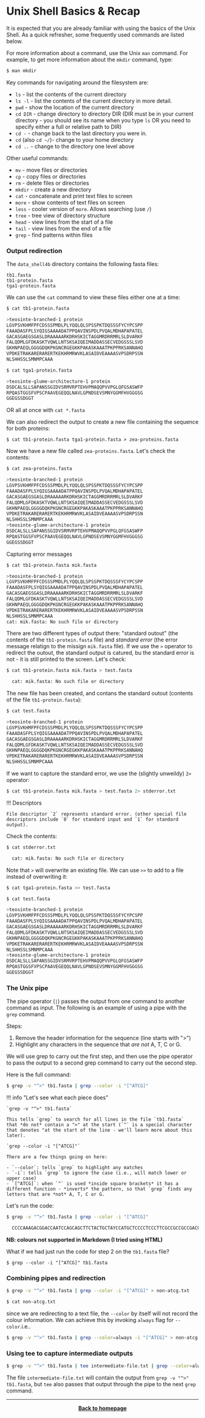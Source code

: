 # Unix Shell Basics & Recap

It is expected that you are already familiar with using the basics of the Unix Shell.  As a quick refresher, some frequently used commands are listed below.

For more information about a command, use the Unix `man` command. For example, to get more information about the `mkdir` command, type:

```bash
$ man mkdir
```

Key commands for navigating around the filesystem are:

 - `ls` - list the contents of the current directory
 - `ls -l` - list the contents of the current directory in more detail.
 - `pwd` - show the location of the current directory
 - `cd DIR` - change directory to directory DIR (DIR must be in your current directory - you should see its name when you type `ls` OR you need to specify either a full or relative path to DIR)
 - `cd -` - change back to the last directory you were in.
 - `cd` (also `cd ~/`)- change to your home directory
 - `cd ..` - change to the directory one level above

Other useful commands:

- `mv` - move files or directories
- `cp` - copy files or directories
- `rm` - delete files or directories
- `mkdir` - create a new directory
- `cat` - concatenate and print text files to screen
- `more` - show contents of text files on screen
- `less` - cooler version of `more`. Allows searching (use `/`)
- `tree` - tree view of directory structure
- `head` - view lines from the start of a file
- `tail` - view lines from the end of a file
- `grep` - find patterns within files


### Output redirection

The `data_shell4b` directory contains the following fasta files:

```
tb1.fasta
tb1-protein.fasta
tga1-protein.fasta
```

We can use the `cat` command to view these files either one at a time:

```bash
$ cat tb1-protein.fasta

>teosinte-branched-1 protein
LGVPSVKHMFPFCDSSSPMDLPLYQQLQLSPSSPKTDQSSSFYCYPCSPP
FAAADASFPLSYQIGSAAAADATPPQAVINSPDLPVQALMDHAPAPATEL
GACASGAEGSGASLDRAAAAARKDRHSKICTAGGMRDRRMRLSLDVARKF
FALQDMLGFDKASKTVQWLLNTSKSAIQEIMADDASSECVEDGSSSLSVD
GKHNPAEQLGGGGDQKPKGNCRGEGKKPAKASKAAATPKPPRKSANNAHQ
VPDKETRAKARERARERTKEKHRMRWVKLASAIDVEAAAASVPSDRPSSN
NLSHHSSLSMNMPCAAA
```
```bash
$ cat tga1-protein.fasta 

>teosinte-glume-architecture-1 protein
DSDCALSLLSAPANSSGIDVSRMVRPTEHVPMAQQPVVPGLQFGSASWFP
RPQASTGGSFVPSCPAAVEGEQQLNAVLGPNDSEVSMNYGGMFHVGGGSG
GGEGSSDGGT
```
OR all at once with `cat *.fasta`

We can also redirect the output to create a new file containing the sequence for both proteins:

```
$ cat tb1-protein.fasta tga1-protein.fasta > zea-proteins.fasta
```

Now we have a new file called `zea-proteins.fasta`. Let's check the contents:

```bash
$ cat zea-proteins.fasta 

>teosinte-branched-1 protein
LGVPSVKHMFPFCDSSSPMDLPLYQQLQLSPSSPKTDQSSSFYCYPCSPP
FAAADASFPLSYQIGSAAAADATPPQAVINSPDLPVQALMDHAPAPATEL
GACASGAEGSGASLDRAAAAARKDRHSKICTAGGMRDRRMRLSLDVARKF
FALQDMLGFDKASKTVQWLLNTSKSAIQEIMADDASSECVEDGSSSLSVD
GKHNPAEQLGGGGDQKPKGNCRGEGKKPAKASKAAATPKPPRKSANNAHQ
VPDKETRAKARERARERTKEKHRMRWVKLASAIDVEAAAASVPSDRPSSN
NLSHHSSLSMNMPCAAA
>teosinte-glume-architecture-1 protein
DSDCALSLLSAPANSSGIDVSRMVRPTEHVPMAQQPVVPGLQFGSASWFP
RPQASTGGSFVPSCPAAVEGEQQLNAVLGPNDSEVSMNYGGMFHVGGGSG
GGEGSSDGGT
```

Capturing error messages

```bash
$ cat tb1-protein.fasta mik.fasta

>teosinte-branched-1 protein
LGVPSVKHMFPFCDSSSPMDLPLYQQLQLSPSSPKTDQSSSFYCYPCSPP
FAAADASFPLSYQIGSAAAADATPPQAVINSPDLPVQALMDHAPAPATEL
GACASGAEGSGASLDRAAAAARKDRHSKICTAGGMRDRRMRLSLDVARKF
FALQDMLGFDKASKTVQWLLNTSKSAIQEIMADDASSECVEDGSSSLSVD
GKHNPAEQLGGGGDQKPKGNCRGEGKKPAKASKAAATPKPPRKSANNAHQ
VPDKETRAKARERARERTKEKHRMRWVKLASAIDVEAAAASVPSDRPSSN
NLSHHSSLSMNMPCAAA
cat: mik.fasta: No such file or directory
```

There are two different types of output there: "standard outout" (the contents of the `tb1-protein.fasta` file) and *standard error* (the error message relatign to the missign `mik.fasta` file). If we use the `>` operator to redirect the outout, the standard output is catured, bu the standard error is not - it is still printed to the screen.  Let's check:

``` bash
$ cat tb1-protein.fasta mik.fasta > test.fasta

  cat: mik.fasta: No such file or directory
```

The new file has been created, and contans the standard outout (contents of the file `tb1-protein.fasta`):

```bash
$ cat test.fasta

>teosinte-branched-1 protein
LGVPSVKHMFPFCDSSSPMDLPLYQQLQLSPSSPKTDQSSSFYCYPCSPP
FAAADASFPLSYQIGSAAAADATPPQAVINSPDLPVQALMDHAPAPATEL
GACASGAEGSGASLDRAAAAARKDRHSKICTAGGMRDRRMRLSLDVARKF
FALQDMLGFDKASKTVQWLLNTSKSAIQEIMADDASSECVEDGSSSLSVD
GKHNPAEQLGGGGDQKPKGNCRGEGKKPAKASKAAATPKPPRKSANNAHQ
VPDKETRAKARERARERTKEKHRMRWVKLASAIDVEAAAASVPSDRPSSN
NLSHHSSLSMNMPCAAA
```

If we want to capture the standard error, we use the (slightly unweildy) `2>` operator:

```bash
$ cat tb1-protein.fasta mik.fasta > test.fasta 2> stderror.txt
```

!!! Descriptors

    File descriptor `2` represents standard error. (other special file descriptors include `0` for standard input and `1` for standard output).

Check the contents:

```bash
$ cat stderror.txt

  cat: mik.fasta: No such file or directory
```

Note that `>` will overwrite an existing file. We can use `>>` to add to a file instead of overwriting it:

```bash
$ cat tga1-protein.fasta >> test.fasta

$ cat test.fasta 

>teosinte-branched-1 protein
LGVPSVKHMFPFCDSSSPMDLPLYQQLQLSPSSPKTDQSSSFYCYPCSPP
FAAADASFPLSYQIGSAAAADATPPQAVINSPDLPVQALMDHAPAPATEL
GACASGAEGSGASLDRAAAAARKDRHSKICTAGGMRDRRMRLSLDVARKF
FALQDMLGFDKASKTVQWLLNTSKSAIQEIMADDASSECVEDGSSSLSVD
GKHNPAEQLGGGGDQKPKGNCRGEGKKPAKASKAAATPKPPRKSANNAHQ
VPDKETRAKARERARERTKEKHRMRWVKLASAIDVEAAAASVPSDRPSSN
NLSHHSSLSMNMPCAAA
>teosinte-glume-architecture-1 protein
DSDCALSLLSAPANSSGIDVSRMVRPTEHVPMAQQPVVPGLQFGSASWFP
RPQASTGGSFVPSCPAAVEGEQQLNAVLGPNDSEVSMNYGGMFHVGGGSG
GGEGSSDGGT
```

### The Unix pipe

The pipe operator (`|`) passes the output from one command to another command as input.  The following is an example of using a pipe with the `grep` command.

Steps:

1. Remove the header information for the sequence (line starts with ">")
2. Highlight any characters in the sequence that *are not* A, T, C or G.

We will use grep to carry out the first step, and then use the pipe operator to pass the output to a second grep command to carry out the second step.

Here is the full command:

```bash 
$ grep -v "^>" tb1.fasta | grep --color -i "[^ATCG]"
```

!!! info "Let's see what each piece does" 

    `grep -v "^>" tb1.fasta`
 
    This tells `grep` to search for all lines in the file `tb1.fasta`  that *do not* contain a ">" at the start (`^` is a special character that denotes "at the start of the line - we'll learn more about this later).

    `grep --color -i "[^ATCG]"`

    There are a few things going on here:

    - `--color`: tells `grep` to highlight any matches
    - `-i`: tells `grep` to ignore the case (i.e., will match lower or upper case)
    - `[^ATCG]`: when `^` is used *inside square brackets* it has a different function - *inverts* the pattern, so that `grep` finds any letters that are *not* A, T, C or G.

Let's run the code:

```bash
$ grep -v "^>" tb1.fasta | grep --color -i "[^ATCG]"

  CCCCAAAGACGGACCAATCCAGCAGCTTCTACTGCTAYCCATGCTCCCCTCCCTTCGCCGCCGCCGACGC
```

**NB: colours not supported in Markdown (I tried using HTML)**

What if we had just run the code for step 2 on the `tb1.fasta` file?

```
$ grep --color -i "[^ATCG]" tb1.fasta
```

### Combining pipes and redirection

```bash
$ grep -v "^>" tb1.fasta | grep --color -i "[^ATCG]" > non-atcg.txt
```

```bash
$ cat non-atcg.txt 
```

since we are redirecting to a text file, the `--color` by itself will not record the colour information. We can achieve this by invoking `always` flag for `--color`.i.e..

```bash
$ grep -v "^>" tb1.fasta | grep --color=always -i "[^ATCG]" > non-atcg.txt
```
### Using tee to capture intermediate outputs

```bash
$ grep -v "^>" tb1.fasta | tee intermediate-file.txt | grep --color=always -i "[^ATCG]" > non-atcg.txt
```

The file `intermediate-file.txt` will contain the output from `grep -v "^>" tb1.fasta`, but `tee` also passes that output through the pipe to the next `grep` command.


- - - 

<p align="center"><b><a class="btn" href="https://genomicsaotearoa.github.io/shell-for-bioinformatics/" style="background: var(--bs-dark);font-weight:bold">Back to homepage</a></b></p>